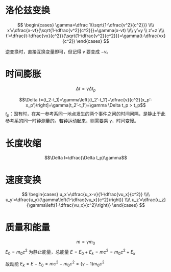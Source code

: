 # 洛伦兹变换

$$
\begin{cases}
\gamma=\dfrac 1{\sqrt{1-\dfrac{v^2}{c^2}}} \\\\
x’=\dfrac{x-vt}{\sqrt{1-\dfrac{v^2}{c^2}}}=\gamma(x-vt) \\\\
y’=y \\
z’=z \\\\
t’=\dfrac{t-\dfrac{vx}{c^2}}{\sqrt{1-\dfrac{v^2}{c^2}}}=\gamma(t-\dfrac{vx}{c^2})
\end{cases}
$$

逆变换时，直接互换变量即可，但记得 $v$ 要变成 $-v$。

# 时间膨胀

$$\Delta t=\gamma \Delta t_p$$

$$\Delta t=(t_2-t_1)=\gamma\left[(t_2’-t_1’)+\dfrac{v}{c^2}(x_p’-x_p’)\right]=\gamma(t_2’-t_1’)=\gamma \Delta t_p > t_p$$
$t_p$：固有时，在某一参考系同一地点发生的两个事件之间的时间间隔，是静止于此参考系的同一时钟测量的。若钟运动起来，则需要乘 $\gamma$，时间变慢。
# 长度收缩


$$\Delta l=\dfrac{\Delta l_p}\gamma$$
# 速度变换

$$
\begin{cases}
u_x’=\dfrac{u_x-v}{1-\dfrac{vu_x}{c^2}} \\\\
u_y’=\dfrac{u_y}{\gamma\left(1-\dfrac{vu_x}{c^2}\right)} \\\\
u_z’=\dfrac{u_z}{\gamma\left(1-\dfrac{vu_x}{c^2}\right)}
\end{cases}
$$

# 质量和能量

$$m=\gamma m_0$$
$E_0=m_0c^2$ 为静止能量，总能量 $E=E_0+E_k=mc^2=m_0c^2+E_k$

故动能 $E_k=E-E_0=mc^2-m_0c^2=(\gamma-1)m_0c^2$




